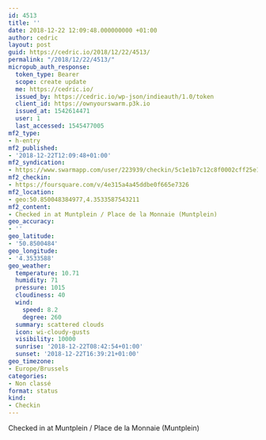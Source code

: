 ```yaml
---
id: 4513
title: ''
date: 2018-12-22 12:09:48.000000000 +01:00
author: cedric
layout: post
guid: https://cedric.io/2018/12/22/4513/
permalink: "/2018/12/22/4513/"
micropub_auth_response:
  token_type: Bearer
  scope: create update
  me: https://cedric.io/
  issued_by: https://cedric.io/wp-json/indieauth/1.0/token
  client_id: https://ownyourswarm.p3k.io
  issued_at: 1542614471
  user: 1
  last_accessed: 1545477005
mf2_type:
- h-entry
mf2_published:
- '2018-12-22T12:09:48+01:00'
mf2_syndication:
- https://www.swarmapp.com/user/223939/checkin/5c1e1b7c12c8f0002cff25e1
mf2_checkin:
- https://foursquare.com/v/4e315a4a45ddbe0f665e7326
mf2_location:
- geo:50.850048384977,4.3533587543211
mf2_content:
- Checked in at Muntplein / Place de la Monnaie (Muntplein)
geo_accuracy:
- ''
geo_latitude:
- '50.8500484'
geo_longitude:
- '4.3533588'
geo_weather:
  temperature: 10.71
  humidity: 71
  pressure: 1015
  cloudiness: 40
  wind:
    speed: 8.2
    degree: 260
  summary: scattered clouds
  icon: wi-cloudy-gusts
  visibility: 10000
  sunrise: '2018-12-22T08:42:54+01:00'
  sunset: '2018-12-22T16:39:21+01:00'
geo_timezone:
- Europe/Brussels
categories:
- Non classé
format: status
kind:
- Checkin
---
```

Checked in at Muntplein / Place de la Monnaie (Muntplein)